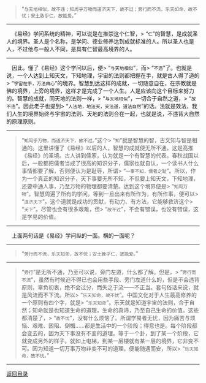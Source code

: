 > “``与天地相似，故不违；知周乎万物而道济天下，故不过；旁行而不流，乐天如命，故不忧；安土敦乎仁，故能爱。``”
___
&emsp;《易经》学问系统的精神，可以说是在推崇这个仁智，> “``仁``”的智慧，是成就圣人的境界。圣人是个名称，是学问、德业修养达到成就标准的人。所以圣人也是人，不过他与一般人不同，是具有仁智最高境界的人。
___
&emsp;因此，懂了《易经》这个学问以后，便> “``与天地相似``”，而> “``不违``”了。也就是说，一个人达到上知天文，下知地理，宇宙的法则都把握在手，就是古人得了道的> “``宇宙在手，万法由心``”的境界。智慧到达这样的成就，一切随意自在，在宗教就是佛的境界，上旁的境界，这样才是完成了一个人生。人是应该向这个目标来努力的。智慧的成就，同天地的法则一样，> “``与天地相似``”，一切合于自然之道，> “``故不违``”。因此老子也提到> “``人法地，地法天，天法道，道法自然``”的话。法就是效法，我们人生的境界始终与宇宙的法则、天地的法则合在一起，也就是说，不违背大自然的原理原则。
___
> “``知周乎万物，而道济天下，故不过。``”这个> “``知``”就是智慧的智，古文知与智是相通的。这里讲懂了《易经》以后的人，智慧的成就便无所不通，这是高推《易经》的圣境。古人讲到儒家，认为就是一个有智慧的代表。春秋战国以后，一般都把儒者当成了很高的知识分子，儒家也就自认，一个读书人什么事情都要了解，否则便认为是耻辱，所谓> “``一事不知，儒者之耻``”。所以，作为一个真正的知识分子，天下事要无所不知，不但要上知天文，下知地理，还要中通人事，乃至万物的物理都要清楚。达到这个境界便是> “``知周万物``”，智慧周遍了所有的学问。等到一旦出来有所作为，有所作事，便可以> “``道济天下``”。这个道就是成功的贡献，有动力、有方法，它能够救济这个> “``天下``”。尽管也会有很多艰难，但> “``故不过``”，不会有错误，也没有错误，这是学易的价值。
___
&emsp;上面两句话是《易经》学问纵的一面。横的一面呢？
___
> “``旁行而不流，乐天知命，故不忧；安土敦乎仁，故能爱。``”
___
> “``旁行``”是无所不通，乃至可以说，旁门左道，什么都了解。但是，> “``旁行而不流``”，虽然有时候迫不得已也会用些手段、旁门左道什么的，但是不会违背原则，辜负初衷，绝不会过分，而失之于流——不正当。套句俗话来说，就是风流而不下流。所以> “``乐天知命，故不忧``”。中国文化对于人生最高修养的一个原则有四个字，就是> “``乐天知命``”。乐天就是知道宇宙的法则，合于自然；知命就是也知道生命的道理，生命的真谛，乃至自己生命的价值。这些都清楚了，> “``故不忧``”，没有什么烦恼了。所谓学易者无忧，因为痛苦与烦恼、艰难、困阻、倒楣……都是生活中的一个阶段；得意也是。每个阶段都会变去的，因为天下事没有不变的道理。等于一个卦，到了某一个阶段，它就变成另外的样子。就如上电梯，到某一层楼就有某一层的境界，它非变不可。因为知道一切万事万物非变不可的道理，便能随遇而安，所以> “``乐天知命，故不忧。``”
___
[返回目录](../../../master/README.md#目录)
